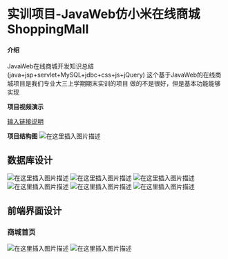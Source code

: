 # 实训项目-JavaWeb仿小米在线商城ShoppingMall

#### 介绍
JavaWeb在线商城开发知识总结(java+jsp+servlet+MySQL+jdbc+css+js+jQuery)
这个基于JavaWeb的在线商城项目是我们专业大三上学期期末实训的项目
做的不是很好，但是基本功能能够实现

**项目视频演示**

[输入链接说明](https://www.bilibili.com/video/BV1SR4y1K7sy)

**项目结构图**
![在这里插入图片描述](https://img-blog.csdnimg.cn/3624ca34aae949218992472801d5e03c.png?x-oss-process=image/watermark,type_d3F5LXplbmhlaQ,shadow_50,text_Q1NETiBAd3VfbGlhbmcwOTE3,size_9,color_FFFFFF,t_70,g_se,x_16#pic_center)

## 数据库设计
![在这里插入图片描述](https://img-blog.csdnimg.cn/fd70583f8725462da314cbfe543d9adc.png#pic_center)
![在这里插入图片描述](https://img-blog.csdnimg.cn/09c9aa4ab30e4e918c93d5bf7c784443.png?x-oss-process=image/watermark,type_d3F5LXplbmhlaQ,shadow_50,text_Q1NETiBAd3VfbGlhbmcwOTE3,size_20,color_FFFFFF,t_70,g_se,x_16#pic_center)
![在这里插入图片描述](https://img-blog.csdnimg.cn/33e9478248894d49ae24a03185df9516.png?x-oss-process=image/watermark,type_d3F5LXplbmhlaQ,shadow_50,text_Q1NETiBAd3VfbGlhbmcwOTE3,size_20,color_FFFFFF,t_70,g_se,x_16#pic_center)
![在这里插入图片描述](https://img-blog.csdnimg.cn/e2af336762934f9082de910f37879184.png#pic_center)
![在这里插入图片描述](https://img-blog.csdnimg.cn/015f260364dd4c07b5445c00088da9ac.png#pic_center)
![在这里插入图片描述](https://img-blog.csdnimg.cn/914bc97e302c4ef4bb8ce8bc50443597.png?x-oss-process=image/watermark,type_d3F5LXplbmhlaQ,shadow_50,text_Q1NETiBAd3VfbGlhbmcwOTE3,size_20,color_FFFFFF,t_70,g_se,x_16#pic_center)

## 前端界面设计
### 商城首页
![在这里插入图片描述](https://img-blog.csdnimg.cn/a6be60438b5f46e4ab64d3024fcda01e.png?x-oss-process=image/watermark,type_d3F5LXplbmhlaQ,shadow_50,text_Q1NETiBAd3VfbGlhbmcwOTE3,size_20,color_FFFFFF,t_70,g_se,x_16#pic_center)
![在这里插入图片描述](https://img-blog.csdnimg.cn/499304b7639f45ff8e09e80d10040cdd.png?x-oss-process=image/watermark,type_d3F5LXplbmhlaQ,shadow_50,text_Q1NETiBAd3VfbGlhbmcwOTE3,size_20,color_FFFFFF,t_70,g_se,x_16#pic_center)